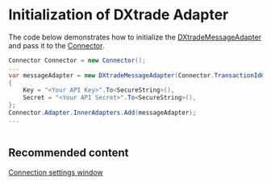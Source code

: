 # Initialization of DXtrade Adapter

The code below demonstrates how to initialize the [DXtradeMessageAdapter](xref:StockSharp.DXtrade.DXtradeMessageAdapter) and pass it to the [Connector](xref:StockSharp.Algo.Connector).

```cs
Connector Connector = new Connector();
...
var messageAdapter = new DXtradeMessageAdapter(Connector.TransactionIdGenerator)
{
    Key = "<Your API Key>".To<SecureString>(),
    Secret = "<Your API Secret>".To<SecureString>(),
};
Connector.Adapter.InnerAdapters.Add(messageAdapter);
...
							
```

## Recommended content

[Connection settings window](../../../graphical_user_interface/connection_settings_window.md)
